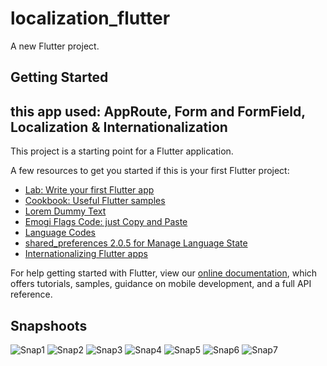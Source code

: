 # localization_flutter

A new Flutter project.

## Getting Started

## this app used: AppRoute, Form and FormField, Localization & Internationalization

This project is a starting point for a Flutter application.

A few resources to get you started if this is your first Flutter project:

- [Lab: Write your first Flutter app](https://flutter.dev/docs/get-started/codelab)
- [Cookbook: Useful Flutter samples](https://flutter.dev/docs/cookbook)
- [Lorem Dummy Text](https://www.lipsum.com/)
- [Emogi Flags Code: just Copy and Paste](https://flagpedia.net/emoji)
- [Language Codes](http://www.lingoes.net/en/translator/langcode.htm)
- [shared_preferences 2.0.5 for Manage Language State](https://pub.dev/packages/shared_preferences/install)
- [Internationalizing Flutter apps](https://flutter.dev/docs/development/accessibility-and-localization/internationalization)

For help getting started with Flutter, view our
[online documentation](https://flutter.dev/docs), which offers tutorials,
samples, guidance on mobile development, and a full API reference.

## Snapshoots
![Snap1](https://github.com/AdeelZahid/localization_with_form/blob/main/snapshoot/snap1.PNG)
![Snap2](https://github.com/AdeelZahid/localization_with_form/blob/main/snapshoot/snap2.PNG)
![Snap3](https://github.com/AdeelZahid/localization_with_form/blob/main/snapshoot/snap3.PNG)
![Snap4](https://github.com/AdeelZahid/localization_with_form/blob/main/snapshoot/snap4.PNG)
![Snap5](https://github.com/AdeelZahid/localization_with_form/blob/main/snapshoot/snap5.PNG)
![Snap6](https://github.com/AdeelZahid/localization_with_form/blob/main/snapshoot/snap6.PNG)
![Snap7](https://github.com/AdeelZahid/localization_with_form/blob/main/snapshoot/snap7.PNG)